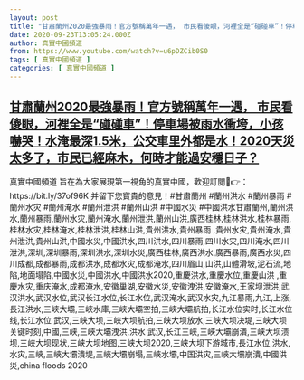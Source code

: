 ```yaml
---
layout: post
title: "甘肅蘭州2020最強暴雨！官方號稱萬年一遇， 市民看傻眼，河裡全是“碰碰車”！停車場被雨水衝垮，小孩嚇哭！水淹最深1.5米，公交車里外都是水！2020天災太多了，市民已經麻木，何時才能過安穩日子？"
date: 2020-09-23T13:05:24.000Z
author: 真實中國頻道
from: https://www.youtube.com/watch?v=u6pDZCib0S0
tags: [ 真實中國頻道 ]
categories: [ 真實中國頻道 ]
---
```

<!--1600866324000-->
[甘肅蘭州2020最強暴雨！官方號稱萬年一遇， 市民看傻眼，河裡全是“碰碰車”！停車場被雨水衝垮，小孩嚇哭！水淹最深1.5米，公交車里外都是水！2020天災太多了，市民已經麻木，何時才能過安穩日子？](https://www.youtube.com/watch?v=u6pDZCib0S0)
------

<div>
真實中國頻道 旨在為大家展現第一視角的真實中國，歡迎訂閱💖👉：https://bit.ly/37of96K  并留下您寶貴的意見！#甘肅蘭州 #蘭州洪水 #蘭州暴雨 #蘭州水灾 #蘭州淹水 #蘭州泄洪 #蘭州山洪 #中國水災 #中國洪水甘肅蘭州,蘭州洪水,蘭州暴雨,蘭州水灾,蘭州淹水,蘭州泄洪,蘭州山洪,廣西桂林,桂林洪水,桂林暴雨,桂林水灾,桂林淹水,桂林泄洪,桂林山洪,貴州洪水,貴州暴雨 ,貴州水灾,貴州淹水,貴州泄洪,貴州山洪,中國水災,中國洪水,四川洪水,四川暴雨,四川水灾,四川淹水,四川泄洪,深圳,深圳暴雨,深圳洪水,深圳水災,廣西桂林,廣西洪水,廣西暴雨,廣西水災,四川成都,成都暴雨,成都洪水,成都水灾,成都淹水,四川眉山,山洪,山體滑坡,泥石流,地陷,地面塌陷,中國水災,中國洪水,中國洪水2020,重慶洪水,重慶水位,重慶山洪 ,重慶水灾,重庆淹水,成都淹水,安徽巢湖,安徽水災,安徽洩洪,安徽淹水,王家坝泄洪,武汉洪水,武汉水位,武汉长江水位,长江水位,武汉淹水,武汉水灾,九江暴雨,九江,上涨,長江洪水,三峽大壩,三峽水庫,三峽大壩空拍,三峽大壩航拍,长江水位实时,长江水位线,长江水位 武汉,三峡大坝,三峡大坝航拍,三峡大坝放水,三峡大坝决堤,三峡大坝 关键时刻,中國,三峡,三峽大壩洩洪,洪水 武汉,长江三峡,三峽大壩崩潰,三峡大坝溃坝,三峡大坝现状,三峡大坝地图,三峡大坝2020,三峡大坝下游城市,長江水位,洪水,水灾,三峽,三峽大壩潰堤,三峽大壩崩塌,三峽水壩,中国洪灾,三峽大壩崩潰,中國洪災,china floods 2020
</div>
